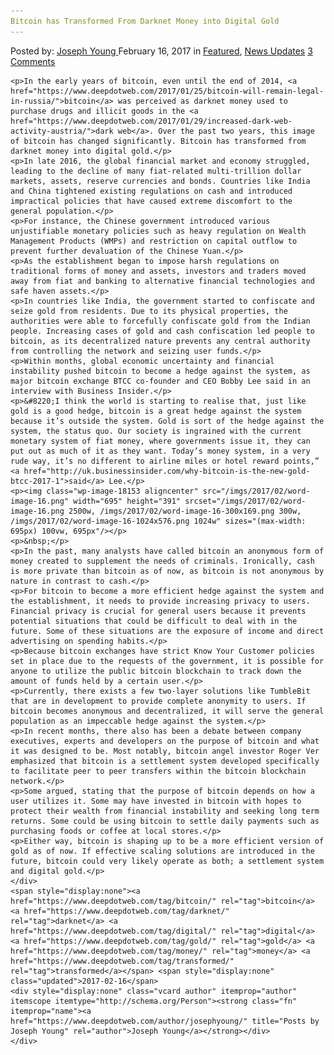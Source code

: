 ```yaml
---
Bitcoin has Transformed From Darknet Money into Digital Gold
---
```

<article class="post-listing post-18148 post type-post status-publish format-standard has-post-thumbnail hentry  tag-bitcoin tag-darknet tag-digital tag-gold tag-money tag-transformed">
    <div class="post-inner">
        <span>Posted by: <a href="https://www.deepdotweb.com/author/josephyoung/" title="">Joseph Young </a></span>
    <span>February 16, 2017</span>
    <span>in <a href="https://www.deepdotweb.com/category/deepdot-news/" rel="category tag">Featured</a>, <a href="https://www.deepdotweb.com/category/news-updates/" rel="category tag">News Updates</a></span>
    <span><a href="https://www.deepdotweb.com/2017/02/16/bitcoin-transformed-darknet-money-digital-gold/#comments">3 Comments</a></span>
    </p>
    <div class="clear"></div>
    
    <p>In the early years of bitcoin, even until the end of 2014, <a href="https://www.deepdotweb.com/2017/01/25/bitcoin-will-remain-legal-in-russia/">bitcoin</a> was perceived as darknet money used to purchase drugs and illicit goods in the <a href="https://www.deepdotweb.com/2017/01/29/increased-dark-web-activity-austria/">dark web</a>. Over the past two years, this image of bitcoin has changed significantly. Bitcoin has transformed from darknet money into digital gold.</p>
    <p>In late 2016, the global financial market and economy struggled, leading to the decline of many fiat-related multi-trillion dollar markets, assets, reserve currencies and bonds. Countries like India and China tightened existing regulations on cash and introduced impractical policies that have caused extreme discomfort to the general population.</p>
    <p>For instance, the Chinese government introduced various unjustifiable monetary policies such as heavy regulation on Wealth Management Products (WMPs) and restriction on capital outflow to prevent further devaluation of the Chinese Yuan.</p>
    <p>As the establishment began to impose harsh regulations on traditional forms of money and assets, investors and traders moved away from fiat and banking to alternative financial technologies and safe haven assets.</p>
    <p>In countries like India, the government started to confiscate and seize gold from residents. Due to its physical properties, the authorities were able to forcefully confiscate gold from the Indian people. Increasing cases of gold and cash confiscation led people to bitcoin, as its decentralized nature prevents any central authority from controlling the network and seizing user funds.</p>
    <p>Within months, global economic uncertainty and financial instability pushed bitcoin to become a hedge against the system, as major bitcoin exchange BTCC co-founder and CEO Bobby Lee said in an interview with Business Insider.</p>
    <p>&#8220;I think the world is starting to realise that, just like gold is a good hedge, bitcoin is a great hedge against the system because it’s outside the system. Gold is sort of the hedge against the system, the status quo. Our society is ingrained with the current monetary system of fiat money, where governments issue it, they can put out as much of it as they want. Today’s money system, in a very rude way, it’s no different to airline miles or hotel reward points,” <a href="http://uk.businessinsider.com/why-bitcoin-is-the-new-gold-btcc-2017-1">said</a> Lee.</p>
    <p><img class="wp-image-18153 aligncenter" src="/imgs/2017/02/word-image-16.png" width="695" height="391" srcset="/imgs/2017/02/word-image-16.png 2500w, /imgs/2017/02/word-image-16-300x169.png 300w, /imgs/2017/02/word-image-16-1024x576.png 1024w" sizes="(max-width: 695px) 100vw, 695px"/></p>
    <p>&nbsp;</p>
    <p>In the past, many analysts have called bitcoin an anonymous form of money created to supplement the needs of criminals. Ironically, cash is more private than bitcoin as of now, as bitcoin is not anonymous by nature in contrast to cash.</p>
    <p>For bitcoin to become a more efficient hedge against the system and the establishment, it needs to provide increasing privacy to users. Financial privacy is crucial for general users because it prevents potential situations that could be difficult to deal with in the future. Some of these situations are the exposure of income and direct advertising on spending habits.</p>
    <p>Because bitcoin exchanges have strict Know Your Customer policies set in place due to the requests of the government, it is possible for anyone to utilize the public bitcoin blockchain to track down the amount of funds held by a certain user.</p>
    <p>Currently, there exists a few two-layer solutions like TumbleBit that are in development to provide complete anonymity to users. If bitcoin becomes anonymous and decentralized, it will serve the general population as an impeccable hedge against the system.</p>
    <p>In recent months, there also has been a debate between company executives, experts and developers on the purpose of bitcoin and what it was designed to be. Most notably, bitcoin angel investor Roger Ver emphasized that bitcoin is a settlement system developed specifically to facilitate peer to peer transfers within the bitcoin blockchain network.</p>
    <p>Some argued, stating that the purpose of bitcoin depends on how a user utilizes it. Some may have invested in bitcoin with hopes to protect their wealth from financial instability and seeking long term returns. Some could be using bitcoin to settle daily payments such as purchasing foods or coffee at local stores.</p>
    <p>Either way, bitcoin is shaping up to be a more efficient version of gold as of now. If effective scaling solutions are introduced in the future, bitcoin could very likely operate as both; a settlement system and digital gold.</p>
    </div>
    <span style="display:none"><a href="https://www.deepdotweb.com/tag/bitcoin/" rel="tag">bitcoin</a> <a href="https://www.deepdotweb.com/tag/darknet/" rel="tag">darknet</a> <a href="https://www.deepdotweb.com/tag/digital/" rel="tag">digital</a> <a href="https://www.deepdotweb.com/tag/gold/" rel="tag">gold</a> <a href="https://www.deepdotweb.com/tag/money/" rel="tag">money</a> <a href="https://www.deepdotweb.com/tag/transformed/" rel="tag">transformed</a></span> <span style="display:none" class="updated">2017-02-16</span>
    <div style="display:none" class="vcard author" itemprop="author" itemscope itemtype="http://schema.org/Person"><strong class="fn" itemprop="name"><a href="https://www.deepdotweb.com/author/josephyoung/" title="Posts by Joseph Young" rel="author">Joseph Young</a></strong></div>
    </div>
</article>

